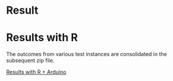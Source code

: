 # Result

# Results with R

The outcomes from various test instances are consolidated in the subsequent zip file.

[Results with R + Arduino](./code/ResultsR/Datos_importantes_Rstudio.zip)